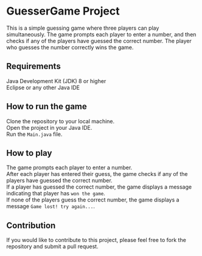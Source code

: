 # GuesserGame Project

This is a simple guessing game where three players can play simultaneously. The game prompts each player to enter a number, and then checks if any of the players have guessed the correct number. The player who guesses the number correctly wins the game.

## Requirements
Java Development Kit (JDK) 8 or higher\
Eclipse or any other Java IDE

## How to run the game
Clone the repository to your local machine.\
Open the project in your Java IDE.\
Run the `Main.java` file.

## How to play
The game prompts each player to enter a number.\
After each player has entered their guess, the game checks if any of the players have guessed the correct number.\
If a player has guessed the correct number, the game displays a message indicating that player has `won the game`.\
If none of the players guess the correct number, the game displays a message `Game lost! try again...`.

## Contribution
If you would like to contribute to this project, please feel free to fork the repository and submit a pull request.